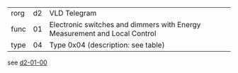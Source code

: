 
|    |   |   |
| -- | - | - |
| rorg | d2 | VLD Telegram |
| func | 01 | Electronic switches and dimmers with Energy Measurement and Local Control |
| type | 04 | Type 0x04 (description: see table) |

see [d2-01-00](d2-01-00.md)
  